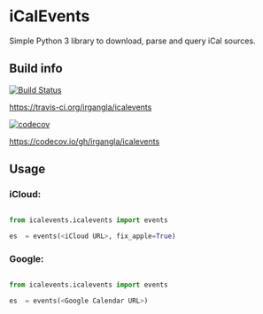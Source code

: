 # iCalEvents

Simple Python 3 library to download, parse and query iCal sources.

## Build info

[![Build Status](https://travis-ci.org/irgangla/icalevents.svg?branch=master)](https://travis-ci.org/irgangla/icalevents)

https://travis-ci.org/irgangla/icalevents

[![codecov](https://codecov.io/gh/irgangla/icalevents/branch/master/graph/badge.svg)](https://codecov.io/gh/irgangla/icalevents)

https://codecov.io/gh/irgangla/icalevents

## Usage

### iCloud:

```python

from icalevents.icalevents import events

es  = events(<iCloud URL>, fix_apple=True)
```

### Google:

```python

from icalevents.icalevents import events

es  = events(<Google Calendar URL>)
```

